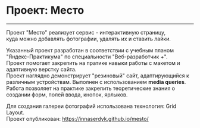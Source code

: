# Проект: Место
------------
Проект "Место" реализует сервис - интерактивную страницу,   
куда можно добавлять фотографии, удалять их и ставить лайки.

Указанный проект разработан в соответствии с учебным планом "Яндекс-Практикума" по специальности "Веб-разработчик +".  
Проект помогает закрепить на пратике навыки работы с макетом и адаптивную верстку сайта.   
Проект наглядно демонстрирует "резиновый" сайт, адаптирующийся к различным устройствам. Выполнен с использованием __media queries__.  
Работа позволяет на практике закрепить теоретические знания о создании форм, полей ввода, кнопок, ярлыков.

Для создания галереи фотографий использована технология: Grid Layout.  
Проект опубликован:
https://innaserdyk.github.io/mesto/